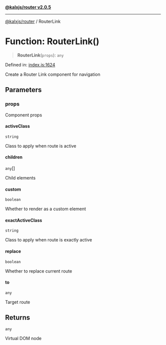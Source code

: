 [**@kalxjs/router v2.0.5**](../README.md)

***

[@kalxjs/router](../README.md) / RouterLink

# Function: RouterLink()

> **RouterLink**(`props`): `any`

Defined in: [index.js:1624](https://github.com/Odeneho-Calculus/kalxjs/blob/e27abe834ab0b355974c298aed79777c1c2c2a61/packages/router/src/index.js#L1624)

Create a Router Link component for navigation

## Parameters

### props

Component props

#### activeClass

`string`

Class to apply when route is active

#### children

`any`[]

Child elements

#### custom

`boolean`

Whether to render as a custom element

#### exactActiveClass

`string`

Class to apply when route is exactly active

#### replace

`boolean`

Whether to replace current route

#### to

`any`

Target route

## Returns

`any`

Virtual DOM node
